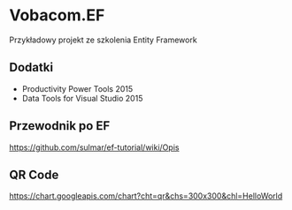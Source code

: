 # Vobacom.EF
Przykładowy projekt ze szkolenia Entity Framework

## Dodatki
 - Productivity Power Tools 2015
 - Data Tools for Visual Studio 2015
 
## Przewodnik po EF
https://github.com/sulmar/ef-tutorial/wiki/Opis


## QR Code
https://chart.googleapis.com/chart?cht=qr&chs=300x300&chl=HelloWorld
